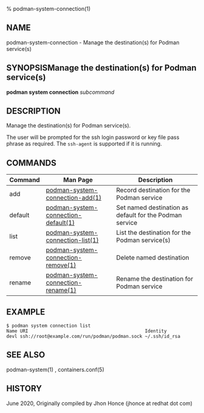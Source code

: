 % podman-system-connection(1)

## NAME
podman\-system\-connection - Manage the destination(s) for Podman service(s)

## SYNOPSISManage the destination(s) for Podman service(s)
**podman system connection** *subcommand*

## DESCRIPTION
Manage the destination(s) for Podman service(s).

The user will be prompted for the ssh login password or key file pass phrase as required. The `ssh-agent` is supported if it is running.

## COMMANDS

| Command  | Man Page                                                                      | Description                                                |
| -------- | ----------------------------------------------------------------------------- | ---------------------------------------------------------- |
| add      | [podman-system-connection\-add(1)](podman-system-connection-add.1.md)         | Record destination for the Podman service                  |
| default  | [podman-system-connection\-default(1)](podman-system-connection-default.1.md) | Set named destination as default for the Podman service    |
| list     | [podman-system-connection\-list(1)](podman-system-connection-list.1.md)       | List the destination for the Podman service(s)             |
| remove   | [podman-system-connection\-remove(1)](podman-system-connection-remove.1.md)   | Delete named destination                                   |
| rename   | [podman-system-connection\-rename(1)](podman-system-connection-rename.1.md)   | Rename the destination for Podman service                  |

## EXAMPLE
```
$ podman system connection list
Name URI                                           Identity
devl ssh://root@example.com/run/podman/podman.sock ~/.ssh/id_rsa
```
## SEE ALSO
podman-system(1) , containers.conf(5)

## HISTORY
June 2020, Originally compiled by Jhon Honce (jhonce at redhat dot com)
